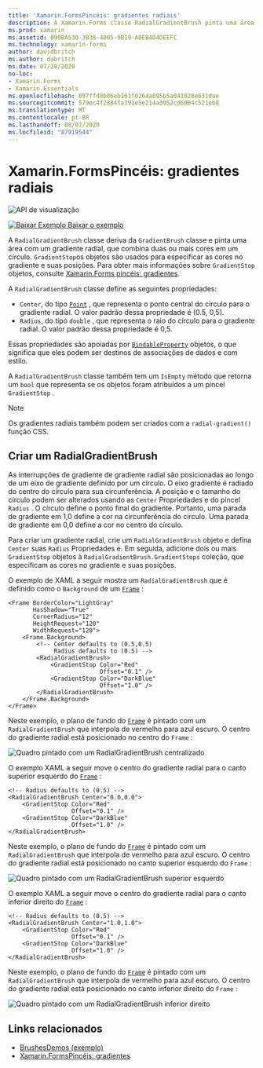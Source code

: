 ```yaml
---
title: 'Xamarin.FormsPincéis: gradientes radiais'
description: A Xamarin.Forms classe RadialGradientBrush pinta uma área com um gradiente radial.
ms.prod: xamarin
ms.assetid: 099BA530-3B38-4005-9B19-A0EB4D4DEEFC
ms.technology: xamarin-forms
author: davidbritch
ms.author: dabritch
ms.date: 07/28/2020
no-loc:
- Xamarin.Forms
- Xamarin.Essentials
ms.openlocfilehash: 897ffd8b86eb161f0264a095b5a041828e631dae
ms.sourcegitcommit: 579ec4f2884fa391e5e214a3952cd6004c521eb8
ms.translationtype: MT
ms.contentlocale: pt-BR
ms.lasthandoff: 08/07/2020
ms.locfileid: "87919544"
---
```

# <a name="no-locxamarinforms-brushes-radial-gradients"></a>Xamarin.FormsPincéis: gradientes radiais

![API de visualização](~/media/shared/preview.png "Esta API está atualmente em pré-lançamento")

[![Baixar Exemplo](~/media/shared/download.png) Baixar o exemplo](https://github.com/xamarin/xamarin-forms-samples/tree/master/UserInterface/BrushDemos)

A `RadialGradientBrush` classe deriva da `GradientBrush` classe e pinta uma área com um gradiente radial, que combina duas ou mais cores em um círculo. `GradientStop`os objetos são usados para especificar as cores no gradiente e suas posições. Para obter mais informações sobre `GradientStop` objetos, consulte [ Xamarin.Forms pincéis: gradientes](gradient.md).

A `RadialGradientBrush` classe define as seguintes propriedades:

- `Center`, do tipo [`Point`](xref:Xamarin.Forms.Point) , que representa o ponto central do círculo para o gradiente radial. O valor padrão dessa propriedade é (0.5, 0,5).
- `Radius`, do tipo `double` , que representa o raio do círculo para o gradiente radial. O valor padrão dessa propriedade é 0,5.

Essas propriedades são apoiadas por [`BindableProperty`](xref:Xamarin.Forms.BindableProperty) objetos, o que significa que eles podem ser destinos de associações de dados e com estilo.

A `RadialGradientBrush` classe também tem um `IsEmpty` método que retorna um `bool` que representa se os objetos foram atribuídos a um pincel `GradientStop` .

> [!NOTE]
> Os gradientes radiais também podem ser criados com a `radial-gradient()` função CSS.

## <a name="create-a-radialgradientbrush"></a>Criar um RadialGradientBrush

As interrupções de gradiente de gradiente radial são posicionadas ao longo de um eixo de gradiente definido por um círculo. O eixo gradiente é radiado do centro do círculo para sua circunferência. A posição e o tamanho do círculo podem ser alterados usando as `Center` Propriedades e do pincel `Radius` . O círculo define o ponto final do gradiente. Portanto, uma parada de gradiente em 1,0 define a cor na circunferência do círculo. Uma parada de gradiente em 0,0 define a cor no centro do círculo.

Para criar um gradiente radial, crie um `RadialGradientBrush` objeto e defina `Center` suas `Radius` Propriedades e. Em seguida, adicione dois ou mais `GradientStop` objetos à `RadialGradientBrush.GradientStops` coleção, que especificam as cores no gradiente e suas posições.

O exemplo de XAML a seguir mostra um `RadialGradientBrush` que é definido como o `Background` de um [`Frame`](xref:Xamarin.Forms.Frame) :

```xaml    
<Frame BorderColor="LightGray"
       HasShadow="True"
       CornerRadius="12"
       HeightRequest="120"
       WidthRequest="120">
    <Frame.Background>
        <!-- Center defaults to (0.5,0.5)
             Radius defaults to (0.5) -->
        <RadialGradientBrush>
            <GradientStop Color="Red"
                          Offset="0.1" />
            <GradientStop Color="DarkBlue"
                          Offset="1.0" />
        </RadialGradientBrush>
    </Frame.Background>
</Frame>
```

Neste exemplo, o plano de fundo do [`Frame`](xref:Xamarin.Forms.Frame) é pintado com um `RadialGradientBrush` que interpola de vermelho para azul escuro. O centro do gradiente radial está posicionado no centro do `Frame` :

![Quadro pintado com um RadialGradientBrush centralizado](radialgradient-images/center.png)

O exemplo XAML a seguir move o centro do gradiente radial para o canto superior esquerdo do [`Frame`](xref:Xamarin.Forms.Frame) :

```xaml
<!-- Radius defaults to (0.5) -->
<RadialGradientBrush Center="0.0,0.0">
    <GradientStop Color="Red"
                  Offset="0.1" />
    <GradientStop Color="DarkBlue"
                  Offset="1.0" />
</RadialGradientBrush>
```

Neste exemplo, o plano de fundo do [`Frame`](xref:Xamarin.Forms.Frame) é pintado com um `RadialGradientBrush` que interpola de vermelho para azul escuro. O centro do gradiente radial está posicionado no canto superior esquerdo do `Frame` :

![Quadro pintado com um RadialGradientBrush superior esquerdo](radialgradient-images/top-left.png)

O exemplo XAML a seguir move o centro do gradiente radial para o canto inferior direito do [`Frame`](xref:Xamarin.Forms.Frame) :

```xaml
<!-- Radius defaults to (0.5) -->
<RadialGradientBrush Center="1.0,1.0">
    <GradientStop Color="Red"
                  Offset="0.1" />
    <GradientStop Color="DarkBlue"
                  Offset="1.0" />
</RadialGradientBrush>            
```

Neste exemplo, o plano de fundo do [`Frame`](xref:Xamarin.Forms.Frame) é pintado com um `RadialGradientBrush` que interpola de vermelho para azul escuro. O centro do gradiente radial está posicionado no canto inferior direito do `Frame` :

![Quadro pintado com um RadialGradientBrush inferior direito](radialgradient-images/bottom-right.png)

## <a name="related-links"></a>Links relacionados

- [BrushesDemos (exemplo)](https://github.com/xamarin/xamarin-forms-samples/tree/master/UserInterface/BrushDemos)
- [Xamarin.FormsPincéis: gradientes](gradient.md)
